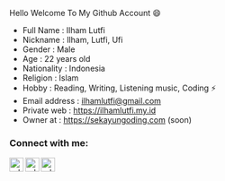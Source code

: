 Hello Welcome To My Github Account 😄 
 - Full Name : Ilham Lutfi
 - Nickname : Ilham, Lutfi, Ufi
 - Gender : Male
 - Age : 22 years old
 - Nationality : Indonesia
 - Religion : Islam
 - Hobby : Reading, Writing, Listening music, Coding ⚡ 
 - Email address : ilhamlutfi@gmail.com
 - Private web : https://ilhamlutfi.my.id
 - Owner at : https://sekayungoding.com (soon)

### Connect with me:

<p>
    <a href="https://www.youtube.com/channel/UCU9rx9YfcxqNb5wn7a4kymw" target="blank"><img align="left" alt="udoyhasan | YouTube" height="25px" src="https://raw.githubusercontent.com/udoyhasan/udoyhasan/main/social/youtube.png" target="_blank"/></a>
    <a href="https://www.facebook.com/ilham.theparker?_rdc=2&_rdr" target="blank"><img align="left" alt="udoyhasan | Facebook" height="25px" src="https://raw.githubusercontent.com/udoyhasan/udoyhasan/main/social/facebook.png" target="_blank"/></a>
    <a href="https://www.instagram.com/ilham_lutfyzd" target="blank"><img align="left" alt="udoyhasan | Instagram" height="25px" src="https://raw.githubusercontent.com/udoyhasan/udoyhasan/main/social/instagram.png" target="_blank"/></a>
</p>

<br />

